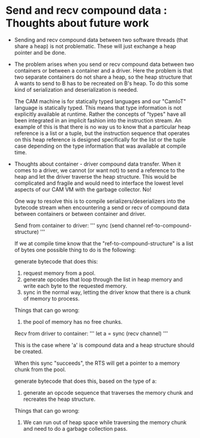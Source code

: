 


# Send and recv compound data : Thoughts about future work


- Sending and recv compound data between two software threads (that
  share a heap) is not problematic. These will just exchange a heap
  pointer and be done.

- The problem arises when you send or recv compound data between two
  containers or between a container and a driver.
  Here the problem is that two separate containers do not share a heap, so
  the heap structure that A wants to send to B has to be recreated on B's heap.
  To do this some kind of serialization and deserialization is needed.

  The CAM machine is for statically typed languages and our "CamIoT"
  language is statically typed. This means that type information is
  not explicitly available at runtime. Rather the concepts of "types"
  have all been integrated in an implicit fashion into the instruction
  stream.  An example of this is that there is no way us to know that
  a particular heap reference is a list or a tuple, but the
  instruction sequence that operates on this heap reference is
  designed specifically for the list or the tuple case depending on the
  type information that was available at compile time.

  
- Thoughts about container - driver compound data transfer.  When it
  comes to a driver, we cannot (or want not) to send a reference to
  the heap and let the driver traverse the heap structure. This would
  be complicated and fragile and would need to interface the lowest level
  aspects of our CAM VM with the garbage collector. No!

  One way to resolve this is to compile serializers/deserializers into
  the bytecode stream when encountering a send or recv of compound
  data between containers or between container and driver.

  Send from container to driver:
  '''
  sync (send channel ref-to-compound-structure)
  ''' 

  If we at compile time know that the "ref-to-compound-structure" is a list
  of bytes one possible thing to do is the following:

  generate bytecode that does this:
  1. request memory from a pool.
  2. generate opcodes that loop through the list in heap memory
     and write each byte to the requested memory.
  3. sync in the normal way, letting the driver know that there
     is a chunk of memory to process.

  Things that can go wrong:
  1. the pool of memory has no free chunks.


  Recv from driver to container:
  '''
  let a = sync (recv channel)
  ''' 

  This is the case where 'a' is compound data and a heap structure should
  be created.

  When this sync "succeeds", the RTS will get a pointer to a memory chunk
  from the pool. 

  generate bytecode that does this, based on the type of a:
  1. generate an opcode sequence that traverses the memory chunk
     and recreates the heap structure.

  Things that can go wrong:

  1. We can run out of heap space while traversing the memory chunk and
     need to do a garbage collection pass.


  
  
  
  
  
